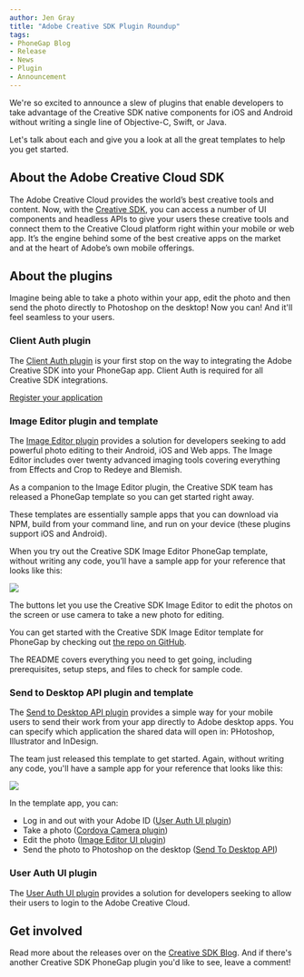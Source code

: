 ```yaml
---
author: Jen Gray
title: "Adobe Creative SDK Plugin Roundup"
tags:
- PhoneGap Blog
- Release
- News
- Plugin
- Announcement
---
```


We're so excited to announce a slew of plugins that enable developers to take advantage of the Creative SDK native components for iOS and Android without writing a single line of Objective-C, Swift, or Java. 

Let's talk about each and give you a look at all the great templates to help you get started.

## About the Adobe Creative Cloud SDK

The Adobe Creative Cloud provides the world’s best creative tools and content. Now, with the [Creative SDK](https://creativesdk.adobe.com/), you can access a number of UI components and headless APIs to give your users these creative tools and connect them to the Creative Cloud platform right within your mobile or web app. It’s the engine behind some of the best creative apps on the market and at the heart of Adobe’s own mobile offerings.

## About the plugins

Imagine being able to take a photo within your app, edit the photo and then send the photo directly to Photoshop on the desktop! Now you can! And it'll feel seamless to your users.

### Client Auth plugin

The [Client Auth plugin](https://github.com/CreativeSDK/phonegap-plugin-csdk-client-auth) is your first stop on the way to integrating the Adobe Creative SDK into your PhoneGap app. Client Auth is required for all Creative SDK integrations. 

[Register your application](https://creativesdk.adobe.com/docs/ios/#/articles/gettingstarted/index.html#register_application)

### Image Editor plugin and template

The [Image Editor plugin](https://github.com/CreativeSDK/phonegap-plugin-csdk-image-editor) provides a solution for developers seeking to add powerful photo editing to their Android, iOS and Web apps. The Image Editor includes over twenty advanced imaging tools covering everything from Effects and Crop to Redeye and Blemish. 

As a companion to the Image Editor plugin, the Creative SDK team has released a PhoneGap template so you can get started right away. 

These templates are essentially sample apps that you can download via NPM, build from your command line, and run on your device (these plugins support iOS and Android).

When you try out the Creative SDK Image Editor PhoneGap template, without writing any code, you’ll have a sample app for your reference that looks like this:

![](/blog/uploads/2016-08/creative-sdk-phonegap-template-image-editor.png)

The buttons let you use the Creative SDK Image Editor to edit the photos on the screen or use camera to take a new photo for editing.

You can get started with the Creative SDK Image Editor template for PhoneGap by checking out [the repo on GitHub](https://github.com/CreativeSDK/phonegap-template-csdk-image-editor).

The README covers everything you need to get going, including prerequisites, setup steps, and files to check for sample code.

### Send to Desktop API plugin and template

The [Send to Desktop API plugin](https://github.com/CreativeSDK/phonegap-plugin-csdk-send-to-desktop) provides a simple way for your mobile users to send their work from your app directly to Adobe desktop apps. You can specify which application the shared data will open in: PHotoshop, Illustrator and InDesign.

The team just released this template to get started. Again, without writing any code, you'll have a sample app for your reference that looks like this:

![](/blog/uploads/2016-08/csdk-phonegap-send-to-desktop.png)

In the template app, you can:

- Log in and out with your Adobe ID ([User Auth UI plugin](https://github.com/CreativeSDK/phonegap-plugin-csdk-user-auth))
- Take a photo ([Cordova Camera plugin](https://github.com/apache/cordova-plugin-camera))
- Edit the photo ([Image Editor UI plugin](https://github.com/CreativeSDK/phonegap-plugin-csdk-image-editor))
- Send the photo to Photoshop on the desktop ([Send To Desktop API](https://github.com/CreativeSDK/phonegap-plugin-csdk-send-to-desktop))

### User Auth UI plugin

The [User Auth UI plugin](https://github.com/CreativeSDK/phonegap-plugin-csdk-user-auth) provides a solution for developers seeking to allow their users to login to the Adobe Creative Cloud. 

## Get involved

Read more about the releases over on the [Creative SDK Blog](https://blog.creativesdk.com/2016/08/phonegap-plugins-for-the-creative-sdk/). And if there's another Creative SDK PhoneGap plugin you'd like to see, leave a comment!
